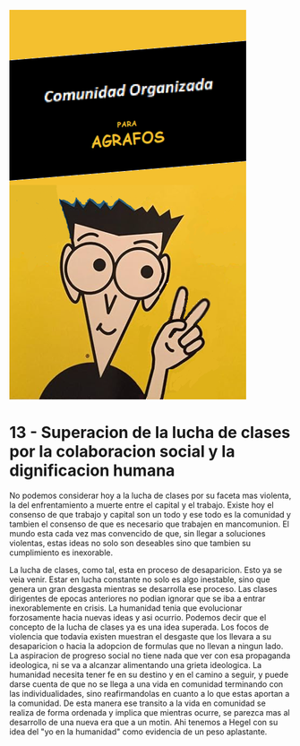 ![](comunidad-organizada-para-agrafos.png)

# 13 - Superacion de la lucha de clases por la colaboracion social y la dignificacion humana

No podemos considerar hoy a la lucha de clases por su faceta mas violenta, la del enfrentamiento a muerte entre el
capital y el trabajo. Existe hoy el consenso de que trabajo y capital son un todo y ese todo es la comunidad y 
tambien el consenso de que es necesario que trabajen en mancomunion. El mundo esta cada vez mas convencido
de que, sin llegar a soluciones violentas, estas ideas no solo son deseables sino que tambien su cumplimiento
es inexorable.

La lucha de clases, como tal, esta en proceso de desaparicion. Esto ya se veia venir. Estar en lucha constante no
solo es algo inestable, sino que genera un gran desgasta mientras se desarrolla ese proceso. Las clases dirigentes
de epocas anteriores no podian ignorar que se iba a entrar inexorablemente en crisis. La humanidad tenia que evolucionar
forzosamente hacia nuevas ideas y asi ocurrio. Podemos decir que el concepto de la lucha de clases ya es una idea superada.
Los focos de violencia que todavia existen muestran el desgaste que
los llevara a su desaparicion o hacia la adopcion de formulas que no llevan a ningun lado. La aspiracion de progreso
social no tiene nada que ver con esa propaganda ideologica, ni se va a alcanzar alimentando una grieta ideologica.
La humanidad necesita tener fe en su destino y en el camino a seguir, y puede darse cuenta de que
no se llega a una vida en comunidad terminando con las individualidades, sino reafirmandolas en cuanto a lo que estas
aportan a la comunidad. De esta manera ese transito a la vida en comunidad se realiza de forma ordenada y implica que
mientras ocurre, se parezca mas al desarrollo de una nueva era que a un motin. Ahi tenemos a Hegel con su idea del
"yo en la humanidad" como evidencia de un peso aplastante.

